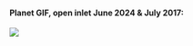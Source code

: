 #### Planet GIF, open inlet June 2024 & July 2017:

![](assets/images/comparison_pichicuy_two_images.gif)
